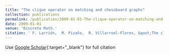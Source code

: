 ```yaml
---
title: "The clique operator on matching and chessboard graphs"
collection: publications
permalink: /publication/2009-01-01-The-clique-operator-on-matching-and-chessboard-graphs
date: 2009-01-01
venue: 'Discrete Math.'
citation: ' F. Larrión,  M. Pizaña,  R. Villarroel-Flores, &quot;The clique operator on matching and chessboard graphs.&quot; Discrete Math., 2009.'
---
```

Use [Google Scholar](https://scholar.google.com/scholar?q=The+clique+operator+on+matching+and+chessboard+graphs){:target="_blank"} for full citation